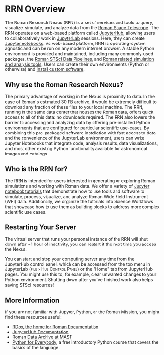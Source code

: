 # RRN Overview

The Roman Research Nexus (RRN) is a set of services and tools to query, visualize, simulate, and analyze data from the [Roman Space Telescope](https://archive.stsci.edu/missions-and-data/roman). The RRN operates on a web-based platform called [JupyterHub](https://docs.jupyter.org/en/latest/), allowing users to collaboratively work in [JupyterLab](https://jupyterlab.readthedocs.io/en/latest/) sessions. Here, they can create [Jupyter notebooks](https://docs.jupyter.org/en/latest/). As web-based platform, RRN is operating-system agnostic and can be run on any modern internet browser. A stable Python environment is provided and maintained, including many commonly-used packages, the [Roman STScI Data Pipelines](https://roman-docs.stsci.edu/data-handbook-home/roman-stsci-data-pipelines), and [Roman related simulation and analysis tools](https://roman-docs.stsci.edu/simulation-tools-handbook-home). Users can create their own environments (Python or otherwise) and [install custom software](software.md). 

## Why use the Roman Research Nexus?
The primary advantage of working in the Nexus is proximity to data. In the case of Roman's estimated 30 PB archive, it would be extremely difficult to download any fraction of these files to your local machine. The RRN, running in the same data center that houses the Roman data, offers quick access to all of this data: no downloads required. The RRN also lowers the barrier to accessing and analyzing data by offering pre-installed Python environments that are configured for particular scientific use-cases. By combining this pre-packaged software installation with fast access to data and the convenience of the JupyterLab environment, users can write Jupyter Notebooks that integrate code, analysis results, data visualizations, and most other existing Python functionality available for astronomical images and catalogs.

## Who is the RRN for?

The RRN is intended for users interested in generating or exploring Roman simulations and working with Roman data. We offer a variety of [Jupyter notebook tutorials](tutorials.md) that demonstrate how to use tools and software to simulate, process, visualize, and analyze Roman Wide Field Instrument (WFI) data. Additionally, we organize the tutorials into Science Workflows that showcase how to use them as building blocks to address more complex scientific use cases. 

## Restarting Your Server

The virtual server that runs your personal instance of the RRN will shut down after ~1 hour of inactivity; you can restart it the next time you access the Nexus.

You can start and stop your computing server any time from the JupyterHub control panel, which can be accessed from the top menu in JupyterLab (<span style="font-variant:small-caps;">file › Hub Control Panel</span>) or the "Home" tab from JupyterHub pages. You might use this to, for example, clear unwanted changes to your Python environment. Shutting down after you've finished work also helps saving STScI resources!

## More Information

If you are not familiar with Jupyter, Python, or the Roman Mission, you might find these resources useful:

- [RDox, the home for Roman Documentation](https://roman-docs.stsci.edu/)
- [JupyterHub Documentation](https://docs.jupyter.org/en/latest/)
- [Roman Data Archive at MAST](https://archive.stsci.edu/missions-and-data/roman)
- [Python for Everybody](https://www.py4e.com/), a free introductory Python course that covers the basics of the language.
